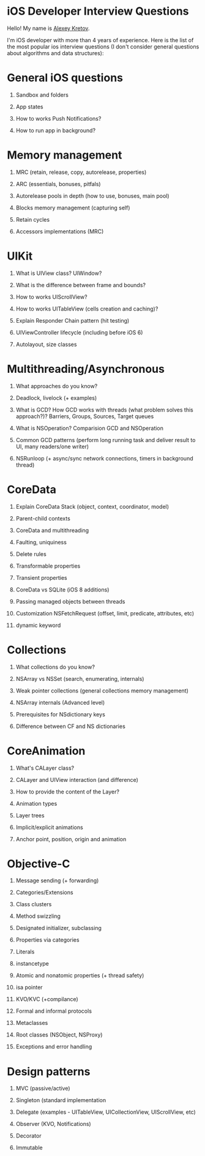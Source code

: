 # iOS Developer Interview Questions

Hello!
My name is [Alexey Kretov](https://docs.google.com/document/d/10M2l5DNeIN5sGYWEUpKiy7iu3KZXZwMCudpHR9BxA-E/edit).

I'm iOS developer with more than 4 years of experience.
Here is the list of the most popular ios interview questions (I don't consider general questions about algorithms and data structures):

# General iOS questions

1) Sandbox and folders

2) App states

3) How to works Push Notifications?

4) How to run app in background?


# Memory management

1) MRC (retain, release, copy, autorelease, properties)

2) ARC (essentials, bonuses, pitfals)

3) Autorelease pools in depth (how to use, bonuses, main pool)

4) Blocks memory management (capturing self)

5) Retain cycles

6) Accessors implementations (MRC)


# UIKit

1) What is UIView class? UIWindow?

2) What is the difference between frame and bounds?

3) How to works UIScrollView?

4) How to works UITableView (cells creation and caching)?

5) Explain Responder Chain pattern (hit testing)

6) UIViewController lifecycle (including before iOS 6)

7) Autolayout, size classes


# Multithreading/Asynchronous 

1) What approaches do you know?

2) Deadlock, livelock (+ examples)

3) What is GCD? How GCD works with threads (what problem solves this approach?)? Barriers, Groups, Sources, Target queues

4) What is NSOperation? Comparision GCD and NSOperation

5) Common GCD patterns (perform long running task and deliver result to UI, many readers/one writer)

6) NSRunloop (+ async/sync network connections, timers in background thread)


# CoreData

1) Explain CoreData Stack (object, context, coordinator, model)

2) Parent-child contexts

3) CoreData and multithreading

4) Faulting, uniquiness 

5) Delete rules

6) Transformable properties

7) Transient properties

8) CoreData vs SQLite (iOS 8 additions)

9) Passing managed objects between threads

10) Customization NSFetchRequest (offset, limit, predicate, attributes, etc)

11) dynamic keyword


# Collections

1) What collections do you know?

2) NSArray vs NSSet (search, enumerating, internals)

3) Weak pointer collections (general collections memory management)

4) NSArray internals (Advanced level)

5) Prerequisites for NSdictionary keys

6) Difference between CF and NS dictionaries 


# CoreAnimation

1) What's CALayer class?

2) CALayer and UIView interaction (and difference)

3) How to provide the content of the Layer?

4) Animation types

5) Layer trees

6) Implicit/explicit animations

7) Anchor point, position, origin and animation


# Objective-C

1) Message sending (+ forwarding)

2) Categories/Extensions

3) Class clusters

4) Method swizzling

5) Designated initializer, subclassing

6) Properties via categories

7) Literals

8) instancetype

9) Atomic and nonatomic properties (+ thread safety)

10) isa pointer

11) KVO/KVC (+compilance)

12) Formal and informal protocols

13) Metaclasses

14) Root classes (NSObject, NSProxy)

15) Exceptions and error handling


# Design patterns

1) MVC (passive/active)

2) Singleton (standard implementation

3) Delegate (examples - UITableView, UICollectionView, UIScrollView, etc)

4) Observer (KVO, Notifications)

5) Decorator

6) Immutable


